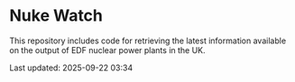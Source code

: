 # Nuke Watch

This repository includes code for retrieving the latest information available on the output of EDF nuclear power plants in the UK.

Last updated: 2025-09-22 03:34